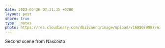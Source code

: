 ```yaml
---
date: 2023-05-26 07:31:35 +0200
layout: post
share: true
type: _notes
photo: https://res.cloudinary.com/dbi2zounq/image/upload/v1685079087/nxzqtyev4bd2cftxm1jx.jpg
---
```

Second scene from Nascosto
